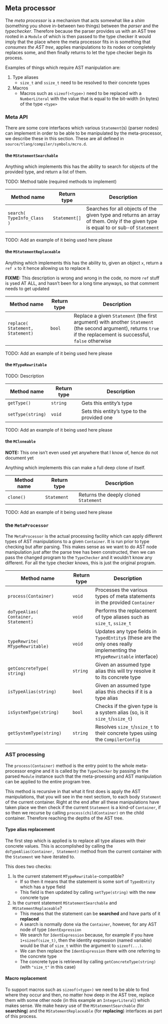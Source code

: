 ## Meta processor

The *meta processor* is a mechanism that acts somewhat like a *shim*
(something you shove in-between two things) between the *parser* and the
*typechecker*. Therefore because the parser provides us with an AST tree
rooted in a `Module` of which is then passed to the type checker it
would imply that the place where the meta processor fits in is something
that *consumes the AST tree*, applies manipulations to its nodes or
completely replaces some, and then finally returns to let the type
checker begin its process.

Examples of things which require AST manipulation are:

1.  Type aliases
    - `size_t` and `ssize_t` need to be resolved to their concrete types
2.  Macros
    - Macros such as `sizeof(<type>)` need to be replaced with a
      `NumberLiteral` with the value that is equal to the bit-width (in
      bytes) of the type `<type>`

### Meta API

There are some core interfaces which various `Statement`(s) (parser
nodes) can implement in order to be able to be manipulated by the
meta-processor, we describe these in this section. These are all defined
in `source/tlang/compiler/symbols/mcro.d`.

#### the `MStatementSearchable`

Anything which implements this has the ability to search for objects of
the provided type, and return a list of them.

TODO: Method table (required methods to implement)

| Method name                | Return type   | Description                                                                                                                       |
|----------------------------|---------------|-----------------------------------------------------------------------------------------------------------------------------------|
| `search( TypeInfo_Class )` | `Statement[]` | Searches for all objects of the given type and returns an array of them. Only if the given type is equal to or sub-of `Statement` |

TODO: Add an example of it being used here please

#### the `MStatementReplaceable`

Anything which implements this has the ability to, given an object `x`,
return a `ref x` to it hence allowing us to replace it.

**FIXME:** This description is wrong and wrong in the code, no more
`ref` stuff is ysed AT ALL, and hasn’t been for a long time anyways, so
that comment needs to get updated

| Method name                              | Return type | Description                                                                                                                                                         |
|------------------------------------------|-------------|---------------------------------------------------------------------------------------------------------------------------------------------------------------------|
| `replace(     Statement,     Statement)` | `bool`      | Replace a given `Statement` (the first argument) with another `Statement` (the second argument), returns `true` if the replacement is successful, `false` otherwise |

TODO: Add an example of it being used here please

#### the `MTypeRewritable`

TODO: Description

| Method name       | Return type | Description                                 |
|-------------------|-------------|---------------------------------------------|
| `getType()`       | `string`    | Gets this entity’s type                     |
| `setType(string)` | `void`      | Sets this entity’s type to the provided one |

TODO: Add an example of it being used here please

#### the `MCloneable`

**NOTE:** This one isn’t even used yet anywhere that I know of, hence do
not document yet

Anything which implements this can make a full deep clone of itself.

| Method name | Return type | Description                           |
|-------------|-------------|---------------------------------------|
| `clone()`   | `Statement` | Returns the deeply cloned `Statement` |

TODO: Add an example of it being used here please

### the `MetaProcessor`

The `MetaProcessor` is the actual processing facility which can apply
different types of AST manipulations to a given `Container`. It is run
prior to type checking but after parsing. This makes sense as we want to
do AST node manipulation *just* after the parse tree has been
constructed, then we can pass the changed program to the `TypeChecker`
and it wouldn’t know any different. For all the type checker knows, this
is just the original program.

| Method name                                  | Return type | Description                                                                                                             |
|----------------------------------------------|-------------|-------------------------------------------------------------------------------------------------------------------------|
| `process(Container)`                         | `void`      | Processes the various types of meta statements in the provided `Container`                                              |
| `doTypeAlias(     Container,     Statement)` | `void`      | Performs the replacement of type aliases such as `size_t`, `ssize_t`                                                    |
| `typeRewrite(     MTypeRewritable)`          | `void`      | Updates any type fields in `TypedEntity`s (these are the only ones really implementing the `MTypeRewritable` interface) |
| `getConcreteType(     string)`               | `string`    | Given an assumed type alias this will try resolve it to its concrete type                                               |
| `isTypeAlias(string)`                        | `bool`      | Given an assumed type alias this checks if it is a type alias                                                           |
| `isSystemType(string)`                       | `bool`      | Checks if the given type is a system alias (so, is it `size_t`/`ssize_t`)                                               |
| `getSystemType(string)`                      | `string`    | Resolves `size_t`/`ssize_t` to their concrete types using the `CompilerConfig`                                          |

### AST processing

The `process(Container)` method is the entry point to the whole
meta-processor engine and it is called by the `TypeChecker` by passing
in the parsed `Module` instance such that the meta-proessing and AST
manipulation can be applied to the entire program tree.

This method is recursive in that what it first does is apply the AST
manipulations, that you will see in the next sectiom, to each body
`Statement` of the current container. Right at the end after all these
manipulations have taken place we then check if the current `Statement`
is a kind-of `Container`, if so then we recurse by calling
`process(childContainer)` on the child container. Therefore reaching the
depths of the AST tree.

#### Type alias replacement

The first step which is applied is to replace all type aliases with
their concrete values. This is accomplished by calling the
`doTypeAlias(Container, Statement)` method from the current container
with the `Statement` we have iterated to.

This does two checks:

1.  Is the current statement `MTypeRewritable`-compatible?
    - If so then it means that the statement is some sort of
      `TypedEntity` which has a type field
    - This field is then updated by calling `setType(string)` with the
      new concrete type
2.  Is the current statement `MStatementSearchable` and
    `MStatementReplaceable`?
    - This means that the statement can be **searched** and have parts
      of it **replaced**
    - A search is normally done via the `Container`, however, for any
      AST node of type `IdentExpression`
    - We search for `IdentExpression` because, for example if you have
      `1+sizeof(size_t)`, then the identity expression (named variable)
      would be that of `size_t` within the argument to `sizeof(...)`.
    - We can then replace the `IdentExpression` there with one referring
      to the concrete type
    - The concrete type is retrieved by calling
      `getConcreteType(string)` (with `"size_t"` in this case)

#### Macro replacement

To support macros such as `sizeof(<type>)` we need to be able to find
where they occur and then, no matter how deep in the AST tree, replace
them with some other node (in this example an `IntegerLiteral`) which
makes sense. We make heavy use of the `MStatementSearchable` (for
**searching**) and the `MStatementReplaceable` (for **replacing**)
interfaces as part of this process.
